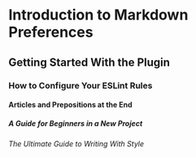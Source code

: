 # Introduction to Markdown Preferences

## Getting Started With the Plugin

### How to Configure Your ESLint Rules

#### Articles and Prepositions at the End

##### A Guide for Beginners in a New Project

###### The Ultimate Guide to Writing With Style
